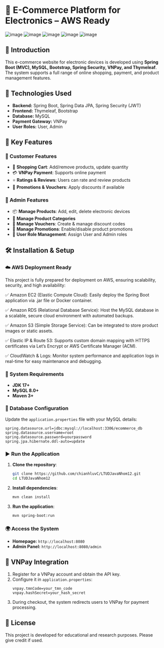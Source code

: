 # 🛒 E-Commerce Platform for Electronics – AWS Ready

![image](https://github.com/user-attachments/assets/d412156b-c58f-46bc-861a-36c560d1b302)
![image](https://github.com/user-attachments/assets/b1d6ee72-f77e-4cef-8614-5dfb1c12ccf1)
![image](https://github.com/user-attachments/assets/f5a1be08-9836-43cc-b049-0240d120fcd2)
![image](https://github.com/user-attachments/assets/b22e7d39-22b8-479d-b12d-3222bd40c1eb)
![image](https://github.com/user-attachments/assets/03ddcd6f-7e46-4f19-8243-0a328636af16)

## 🚀 Introduction
This e-commerce website for electronic devices is developed using **Spring Boot (MVC), MySQL, Bootstrap, Spring Security, VNPay, and Thymeleaf**. 
The system supports a full range of online shopping, payment, and product management features.

## 🌟 Technologies Used
- **Backend:** Spring Boot, Spring Data JPA, Spring Security (JWT)
- **Frontend:** Thymeleaf, Bootstrap
- **Database:** MySQL
- **Payment Gateway:** VNPay
- **User Roles:** User, Admin

## 🎯 Key Features
### 🔹 Customer Features
- 🛒 **Shopping Cart**: Add/remove products, update quantity
- 💳 **VNPay Payment**: Supports online payment
- ⭐ **Ratings & Reviews**: Users can rate and review products
- 🎁 **Promotions & Vouchers**: Apply discounts if available

### 🔹 Admin Features
- 📦 **Manage Products**: Add, edit, delete electronic devices
- 📂 **Manage Product Categories**
- 🔖 **Manage Vouchers**: Create & manage discount codes
- 🎉 **Manage Promotions**: Enable/disable product promotions
- 🔐 **User Role Management**: Assign User and Admin roles

## 🛠️ Installation & Setup

### ☁️ AWS Deployment Ready
This project is fully prepared for deployment on AWS, ensuring scalability, security, and high availability:

✅ Amazon EC2 (Elastic Compute Cloud): Easily deploy the Spring Boot application via .jar file or Docker container.

✅ Amazon RDS (Relational Database Service): Host the MySQL database in a scalable, secure cloud environment with automated backups.

✅ Amazon S3 (Simple Storage Service): Can be integrated to store product images or static assets.

✅ Elastic IP & Route 53: Supports custom domain mapping with HTTPS certificates via Let’s Encrypt or AWS Certificate Manager (ACM).

✅ CloudWatch & Logs: Monitor system performance and application logs in real-time for easy maintenance and debugging.

### 📌 System Requirements
- **JDK 17+**
- **MySQL 8.0+**
- **Maven 3+**

### 🔧 Database Configuration
Update the `application.properties` file with your MySQL details:
```properties
spring.datasource.url=jdbc:mysql://localhost:3306/ecommerce_db
spring.datasource.username=root
spring.datasource.password=yourpassword
spring.jpa.hibernate.ddl-auto=update
```

### ▶️ Run the Application
1. **Clone the repository**:
   ```sh
   git clone https://github.com/chianhluvC/LTUDJavaNhom12.git
   cd LTUDJavaNhom12
   ```
2. **Install dependencies**:
   ```sh
   mvn clean install
   ```
3. **Run the application**:
   ```sh
   mvn spring-boot:run
   ```

### 🌍 Access the System
- **Homepage:** `http://localhost:8080`
- **Admin Panel:** `http://localhost:8080/admin`

## 🔗 VNPay Integration
1. Register for a VNPay account and obtain the API key.
2. Configure it in `application.properties`:
   ```properties
   vnpay.tmnCode=your_tmn_code
   vnpay.hashSecret=your_hash_secret
   ```
3. During checkout, the system redirects users to VNPay for payment processing.

## 📜 License
This project is developed for educational and research purposes. Please give credit if used.


